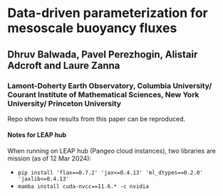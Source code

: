 # Data-driven parameterization for mesoscale buoyancy fluxes
## Dhruv Balwada, Pavel Perezhogin, Alistair Adcroft and Laure Zanna
### Lamont-Doherty Earth Observatory, Columbia University/ Courant Institute of Mathematical Sciences, New York University/ Princeton University

Repo shows how results from this paper can be reproduced.


#### Notes for LEAP hub
When running on LEAP hub (Pangeo cloud instances), two libraries are mission (as of 12 Mar 2024):
- `pip install 'flax==0.7.2' 'jax<=0.4.13' 'ml_dtypes==0.2.0' 'jaxlib<=0.4.13'`
- `mamba install cuda-nvcc==11.6.* -c nvidia`
